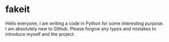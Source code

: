 # fakeit
Hello everyone, I am writing a code in Python for some interesting purpose. I am absolutely new to Github. Please forgive any typos and mistakes to introduce myself and the project.
